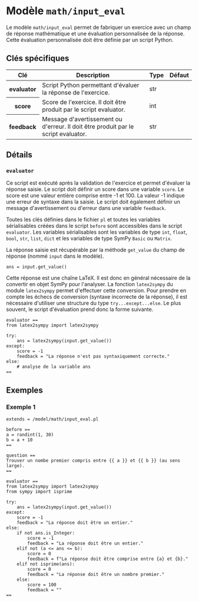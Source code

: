 # Modèle `math/input_eval`

Le modèle `math/input_eval` permet de fabriquer un exercice avec un champ de réponse mathématique et une évaluation personnalisée de la réponse. Cette évaluation personnalisée doit être définie par un script Python.

## Clés spécifiques

<table class="table">
<thead>
<tr>
<th scope="col">Clé</th>
<th scope="col">Description</th>
<th scope="col">Type</th>
<th scope="col">Défaut</th>
</tr>
</thead>
<tbody>

<tr>
<th scope="row"> evaluator </th>
<td> Script Python permettant d'évaluer la réponse de l'exercice. </td>
<td> str </td>
<td>  </td>
</tr>

<tr>
<th scope="row"> score </th>
<td> Score de l'exercice. Il doit être produit par le script evaluator. </td>
<td> int </td>
<td>  </td>
</tr>

<tr>
<th scope="row"> feedback </th>
<td> Message d'avertissement ou d'erreur. Il doit être produit par le script evaluator. </td>
<td> str </td>
<td>  </td>
</tr>

</tbody>
</table>

## Détails

### `evaluator`

Ce script est exécuté après la validation de l'exercice et permet d'évaluer la réponse saisie. Le script doit définir un score dans une variable `score`. Le score est une valeur entière comprise entre -1 et 100. La valeur -1 indique une erreur de syntaxe dans la saisie. Le script doit également définir un message d'avertissement ou d'erreur dans une variable `feedback`.

Toutes les clés définies dans le fichier `pl` et toutes les variables sérialisables créées dans le script `before` sont accessibles dans le script `evaluator`. Les variables sérialisables sont les variables de type `int`, `float`, `bool`, `str`, `list`, `dict` et les variables de type SymPy `Basic` ou `Matrix`.

La réponse saisie est récupérable par la méthode `get_value` du champ de réponse (nommé `input` dans le modèle).

```
ans = input.get_value()
```

Cette réponse est une chaîne LaTeX. Il est donc en général nécessaire de la convertir en objet SymPy pour l'analyser. La fonction `latex2sympy` du module `latex2sympy` permet d'effectuer cette conversion. Pour prendre en compte les échecs de conversion (syntaxe incorrecte de la réponse), il est nécessaire d'utiliser une structure du type `try...except...else`. Le plus souvent, le script d'évaluation prend donc la forme suivante.

```
evaluator ==
from latex2sympy import latex2sympy

try:
    ans = latex2sympy(input.get_value())
except:
    score = -1
    feedback = "La réponse n'est pas syntaxiquement correcte."
else:
    # analyse de la variable ans
==
```

## Exemples

### Exemple 1

```
extends = /model/math/input_eval.pl

before ==
a = randint(1, 30)
b = a + 10
==

question ==
Trouver un nombe premier compris entre {{ a }} et {{ b }} (au sens large).
==

evaluator ==
from latex2sympy import latex2sympy
from sympy import isprime

try:
    ans = latex2sympy(input.get_value())
except:
    score = -1
    feedback = "La réponse doit être un entier."
else:
    if not ans.is_Integer:
        score = -1
        feedback = "La réponse doit être un entier."
    elif not (a <= ans <= b):
        score = 0
        feedback = f"La réponse doit être comprise entre {a} et {b}."
    elif not isprime(ans):
        score = 0
        feedback = "La réponse doit être un nombre premier."
    else:
        score = 100
        feedback = ""
==
```
